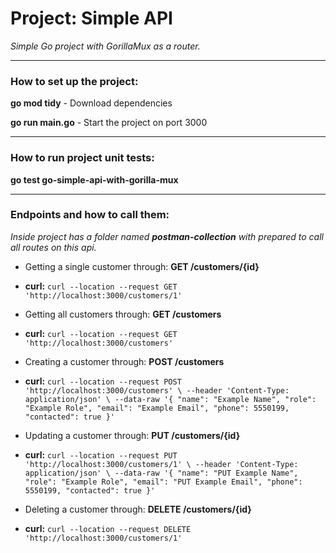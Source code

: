 # Project: Simple API
*Simple Go project with GorillaMux as a router.*

---

### How to set up the project:
**go mod tidy** - Download dependencies

**go run main.go** - Start the project on port 3000

---
### How to run project unit tests:
**go test go-simple-api-with-gorilla-mux**


---

### Endpoints and how to call them:
*Inside project has a folder named __postman-collection__ with prepared to call all routes on this api.*


- Getting a single customer through: **GET /customers/{id}** 

- **curl:** `` curl --location --request GET 'http://localhost:3000/customers/1' ``


- Getting all customers through: **GET /customers**

- **curl:** `` curl --location --request GET 'http://localhost:3000/customers' ``


- Creating a customer through: **POST /customers**
- **curl:** `` curl --location --request POST 'http://localhost:3000/customers' \
  --header 'Content-Type: application/json' \
  --data-raw '{
  "name": "Example Name",
  "role": "Example Role",
  "email": "Example Email",
  "phone": 5550199,
  "contacted": true
  }' ``


- Updating a customer through: **PUT /customers/{id}**
- **curl:** `` curl --location --request PUT 'http://localhost:3000/customers/1' \
  --header 'Content-Type: application/json' \
  --data-raw '{
  "name": "PUT Example Name",
  "role": "Example Role",
  "email": "PUT Example Email",
  "phone": 5550199,
  "contacted": true
  }' ``


- Deleting a customer through: **DELETE /customers/{id}**
- **curl:** `` curl --location --request DELETE 'http://localhost:3000/customers/1' ``

